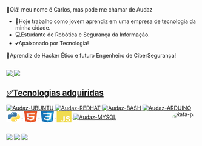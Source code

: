 ##
📌Olá! meu nome é Carlos,
mas pode me chamar de Audaz


- 💼Hoje trabalho como jovem aprendiz em uma empresa de tecnologia da minha cidade.
- 💻Estudante de Robótica e Segurança da Informação.
- 💕Apaixonado por Tecnologia!
 
 🎩Aprendiz de Hacker Ético e futuro Engenheiro de CiberSegurança!

##

<div>
  <a href="https://github.com/carlosRoot0">
  <img height="180em" src="https://github-readme-stats.vercel.app/api?username=carlosRoot0&show_icons=true&theme=dark&include_all_commits=true&count_private=true"/>
  <img height="180em" src="https://github-readme-stats.vercel.app/api/top-langs/?username=carlosRoot0&layout=compact&langs_count=7&theme=dark"/>
</div>

<div style="display: inline_block">
  <h2>✅Tecnologias adquiridas</h2>
  <img align="center" alt="Audaz-UBUNTU" height="30" width="40" src="https://cdn.jsdelivr.net/gh/devicons/devicon/icons/ubuntu/ubuntu-plain.svg">
  <img align="center" alt="Audaz-REDHAT" height="30" width="40" src="https://cdn.jsdelivr.net/gh/devicons/devicon/icons/redhat/redhat-original.svg">
  <img align="center" alt="Audaz-BASH" height="30" width="40" src="https://cdn.jsdelivr.net/gh/devicons/devicon/icons/bash/bash-original.svg">
  <img align="center" alt="Audaz-ARDUINO" height="30" width="40" src="https://cdn.jsdelivr.net/gh/devicons/devicon/icons/arduino/arduino-original.svg">
  <img align="center" alt="Audaz-Python" height="30" width="40" src="https://raw.githubusercontent.com/devicons/devicon/master/icons/python/python-original.svg">
  <img align="center" alt="Audaz-HTML" height="30" width="40" src="https://raw.githubusercontent.com/devicons/devicon/master/icons/html5/html5-original.svg">
  <img align="center" alt="Audaz-CSS" height="30" width="40" src="https://raw.githubusercontent.com/devicons/devicon/master/icons/css3/css3-original.svg">
  <img align="center" alt="Audaz-Js" height="30" width="40" src="https://raw.githubusercontent.com/devicons/devicon/master/icons/javascript/javascript-plain.svg">
  <img align="center" alt="Audaz-MYSQL" height="30" width="40" src="https://cdn.jsdelivr.net/gh/devicons/devicon/icons/mysql/mysql-plain-wordmark.svg">
  <img align="right" alt="Rafa-pic" height="150" style="border-radius:50px;" src="https://i.imgur.com/snYI3XX.gif">  
</div>

##

<div>

<a href="https://www.instagram.com/carlos.audaz/" target="_blank"><img src="https://img.shields.io/badge/-Instagram-%23E4405F?style=for-the-badge&logo=instagram&logoColor=white" target="_blank"></a>
<a href="carlos.audaz#0282" target="_blank"><img src="https://img.shields.io/badge/Discord-7289DA?style=for-the-badge&logo=discord&logoColor=white" target="_blank"></a>
<a href = "mailto:carlosoliveirav15@gmail.com"><img src="https://img.shields.io/badge/Gmail-D14836?style=for-the-badge&logo=gmail&logoColor=white" target="_blank"></a>

</div>


<!--
**carlosRoot0/carlosRoot0** is a ✨ _special_ ✨ repository because its `README.md` (this file) appears on your GitHub profile.

Here are some ideas to get you started:
-->
